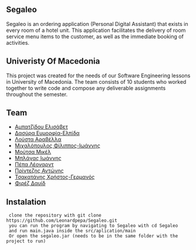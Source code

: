 ## Segaleo
Segaleo is an ordering application (Personal Digital Assistant) that exists in every room of a hotel unit. This application facilitates the delivery of room service menu items to the customer, as well as the immediate booking of activities.

## Univeristy Of Macedonia
This project was created for the needs of our Software Engineering lessons in University of Macedonia. The team consists of 10 students who worked together to write code and compose any deliverable assignments throughout the semester.

## Team
* [Αμπατζίδου Ελισάβετ](https://github.com/ElisavetAmpatzidou)
* [Δασύρα Ευμορφία-Ελπίδα](https://github.com/evitadasy)
* [Λούστα Αραβέλλα](https://github.com/aravellalousta)
* [Μιχαλόπουλος Φίλιππος-Ιωάννης](https://github.com/PhilMichalopoulos)
* [Μούτσα Μικέλ](https://github.com/Mikel-Moutsa)
* [Μπλάγας Ιωάννης](https://github.com/Johnblagas)
* [Πέπα Λέοναρντ](https://github.com/Leonardpepa)
* [Πρίντεζης Αντώνης](https://github.com/AntonisPrintezis)
* [Τσακατάνης Χρήστος-Γερμανός](https://github.com/ChrisTsak64)
* [Φιρέζ Δαυίδ](https://github.com/DavidFirez)

## Instalation
```terminal
 clone the repository with git clone https://github.com/Leonardpepa/Segaleo.git
 you can run the program by navigating to Segaleo with cd Segaleo
 and run main.java inside the src/aplication/main
 Or open the segaleo.jar (needs to be in the same folder with the project to run)
```
